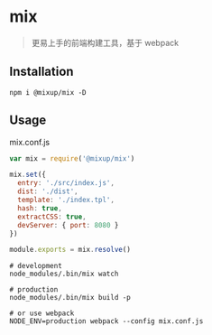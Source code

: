 # mix

> 更易上手的前端构建工具，基于 webpack


## Installation
```shell
npm i @mixup/mix -D
```

## Usage

mix.conf.js
```javascript
var mix = require('@mixup/mix')

mix.set({
  entry: './src/index.js',
  dist: './dist',
  template: './index.tpl',
  hash: true,
  extractCSS: true,
  devServer: { port: 8080 }
})

module.exports = mix.resolve()
```

```shell
# development
node_modules/.bin/mix watch

# production
node_modules/.bin/mix build -p

# or use webpack
NODE_ENV=production webpack --config mix.conf.js
```

